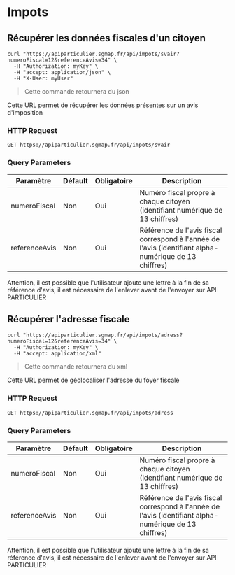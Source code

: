 # Impots


## Récupérer les données fiscales d'un citoyen

```shell
curl "https://apiparticulier.sgmap.fr/api/impots/svair?numeroFiscal=12&referenceAvis=34" \
  -H "Authorization: myKey" \
  -H "accept: application/json" \
  -H "X-User: myUser"
```

> Cette commande retournera du json

Cette URL permet de récupérer les données présentes sur un avis d'imposition

### HTTP Request

`GET https://apiparticulier.sgmap.fr/api/impots/svair`

### Query Parameters

Paramètre | Défault | Obligatoire | Description
--------- | ------- | ----------|------
numeroFiscal | Non | Oui | Numéro fiscal propre à chaque citoyen (identifiant numérique de 13 chiffres)
referenceAvis | Non | Oui | Référence de l'avis fiscal correspond à l'année de l'avis (identifiant alpha-numérique de 13 chiffres)

<aside class="warning">
Attention, il est possible que l'utilisateur ajoute une lettre à la fin de sa référence d'avis, il est nécessaire de l'enlever avant de l'envoyer sur API PARTICULIER
</aside>

## Récupérer l'adresse fiscale

```shell
curl "https://apiparticulier.sgmap.fr/api/impots/adress?numeroFiscal=12&referenceAvis=34" \
  -H "Authorization: myKey" \
  -H "accept: application/xml"
```
> Cette commande retournera du xml


Cette URL permet de géolocaliser l'adresse du foyer fiscale

### HTTP Request

`GET https://apiparticulier.sgmap.fr/api/impots/adress`

### Query Parameters

Paramètre | Défault | Obligatoire | Description
--------- | ------- | ----------|------
numeroFiscal | Non | Oui | Numéro fiscal propre à chaque citoyen (identifiant numérique de 13 chiffres)
referenceAvis | Non | Oui | Référence de l'avis fiscal correspond à l'année de l'avis (identifiant alpha-numérique de 13 chiffres)


<aside class="warning">
Attention, il est possible que l'utilisateur ajoute une lettre à la fin de sa référence d'avis, il est nécessaire de l'enlever avant de l'envoyer sur API PARTICULIER
</aside>
